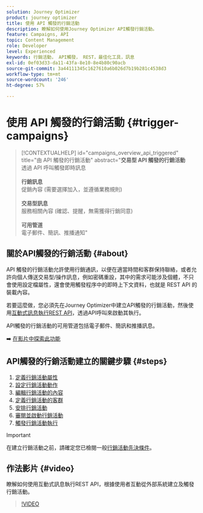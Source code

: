 ```yaml
---
solution: Journey Optimizer
product: journey optimizer
title: 使用 API 觸發的行銷活動
description: 瞭解如何使用Journey Optimizer API觸發行銷活動。
feature: Campaigns, API
topic: Content Management
role: Developer
level: Experienced
keywords: 行銷活動， API觸發， REST，最佳化工具，訊息
exl-id: 0ef03d33-da11-43fa-8e10-8e4b80c90acb
source-git-commit: 3a44111345c1627610a6b026d7b19b281c4538d3
workflow-type: tm+mt
source-wordcount: '246'
ht-degree: 57%

---
```



# 使用 API 觸發的行銷活動 {#trigger-campaigns}

>[!CONTEXTUALHELP]
>id="campaigns_overview_api_triggered"
>title="由 API 觸發的行銷活動"
>abstract="**交易型 API 觸發的行銷活動**<br/>&#x200B;透過 API 呼叫觸發即時訊息&#x200B;<br/><br/>**行銷訊息**<br/>&#x200B;促銷內容 (需要選擇加入，並遵循業務規則)<br/><br/>**交易型訊息**<br/>&#x200B;服務相關內容 (確認、提醒，無需獲得行銷同意)<br/><br/>**可用管道**<br/>&#x200B;電子郵件、簡訊、推播通知"

## 關於API觸發的行銷活動 {#about}

API 觸發的行銷活動允許使用行銷通訊，以便在適當時間和客群保持聯絡，或者允許向個人傳送交易型/操作訊息，例如密碼重設，其中的需求可能涉及個體，不只會使用設定檔屬性，還會使用觸發程序中的即時上下文資料，也就是 REST API 的裝載內容。

若要這麼做，您必須先在Journey Optimizer中建立API觸發的行銷活動，然後使用[互動式訊息執行REST API](https://developer.adobe.com/journey-optimizer-apis/references/messaging/#tag/execution)，透過API呼叫來啟動其執行。

API觸發的行銷活動的可用管道包括電子郵件、簡訊和推播訊息。

➡️ [在影片中探索此功能](#video)

## API觸發的行銷活動建立的關鍵步驟 {#steps}

1. [定義行銷活動屬性](api-triggered-campaign-properties.md)
1. [設定行銷活動動作](api-triggered-campaign-action.md)
1. [編輯行銷活動的內容](api-triggered-campaign-content.md)
1. [定義行銷活動的客群](api-triggered-campaign-audience.md)
1. [安排行銷活動](api-triggered-campaign-schedule.md)
1. [審閱並啟動行銷活動](review-activate-api-triggered-campaign.md)
1. [觸發行銷活動執行](trigger-campaigns.md)

>[!IMPORTANT]
>
>在建立行銷活動之前，請確定您已檢閱一般[行銷活動先決條件](../campaigns/get-started-with-campaigns.md#prerequisites)。

## 作法影片 {#video}

瞭解如何使用互動式訊息執行REST API，根據使用者互動從外部系統建立及觸發行銷活動。

>[!VIDEO](https://video.tv.adobe.com/v/3452736?quality=12&captions=chi_hant)
